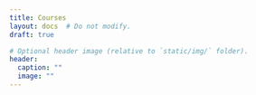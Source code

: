 ```yaml
---
title: Courses
layout: docs  # Do not modify.
draft: true

# Optional header image (relative to `static/img/` folder).
header:
  caption: ""
  image: ""
---
```


